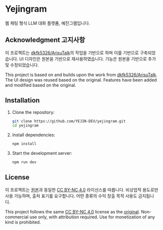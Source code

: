 # Yejingram

웹 채팅 형식 LLM 대화 플랫폼, 예진그램입니다.

## Acknowledgment 고지사항

이 프로젝트는 [dkfk5326/ArisuTalk](https://github.com/dkfk5326/ArisuTalk)의 작업을 기반으로 하며 이를 기반으로 구축되었습니다. UI 디자인은 원본을 기반으로 재사용하였습니다. 기능은 원본을 기반으로 추가 및 수정되었습니다.

This project is based on and builds upon the work from [dkfk5326/ArisuTalk](https://github.com/dkfk5326/ArisuTalk). The UI design was reused based on the original. Features have been added and modified based on the original.

## Installation

1. Clone the repository:

   ```bash
   git clone https://github.com/YEJIN-DEV/yejingram.git
   cd yejingram
   ```

2. Install dependencies:

   ```bash
   npm install
   ```

3. Start the development server:
   ```bash
   npm run dev
   ```

## License

이 프로젝트는 [원본](https://github.com/dkfk5326/ArisuTalk)과 동일한 [CC BY-NC 4.0](https://creativecommons.org/licenses/by-nc/4.0/) 라이선스를 따릅니다. 비상업적 용도로만 사용 가능하며, 출처 표기를 요구합니다. 어떤 종류의 수익 창출 목적 사용도 금지됩니다.

This project follows the same [CC BY-NC 4.0](https://creativecommons.org/licenses/by-nc/4.0/) license as the [original](https://github.com/dkfk5326/ArisuTalk). Non-commercial use only, with attribution required. Use for monetization of any kind is prohibited.
